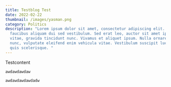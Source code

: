 ```yaml
---
title: Testblog Test
date: 2022-02-22
thumbnail: /images/yasman.png
category: Politics
description: "Lorem ipsum dolor sit amet, consectetur adipiscing elit. Donec
  faucibus aliquam dui sed vestibulum. Sed erat leo, auctor sit amet ipsum
  vitae, gravida tincidunt nunc. Vivamus et aliquet ipsum. Nulla ornare ipsum
  nunc, vulputate eleifend enim vehicula vitae. Vestibulum suscipit luctus elit
  quis scelerisque. "
---
```

Testcontent

`awdawdawdaw`

`awdawdawdawdadw`